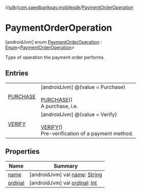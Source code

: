 //[sdk](../../../index.md)/[com.swedbankpay.mobilesdk](../index.md)/[PaymentOrderOperation](index.md)



# PaymentOrderOperation  
 [androidJvm] enum [PaymentOrderOperation](index.md) : [Enum](https://kotlinlang.org/api/latest/jvm/stdlib/kotlin/-enum/index.html)<[PaymentOrderOperation](index.md)> 

Type of operation the payment order performs

   


## Entries  
  
| | |
|---|---|
| <a name="com.swedbankpay.mobilesdk/PaymentOrderOperation.PURCHASE///PointingToDeclaration/"></a>[PURCHASE](-p-u-r-c-h-a-s-e/index.md)| <a name="com.swedbankpay.mobilesdk/PaymentOrderOperation.PURCHASE///PointingToDeclaration/"></a> [androidJvm] @(value = Purchase)  <br>  <br>[PURCHASE](-p-u-r-c-h-a-s-e/index.md)()  <br>A purchase, i.e.   <br>|
| <a name="com.swedbankpay.mobilesdk/PaymentOrderOperation.VERIFY///PointingToDeclaration/"></a>[VERIFY](-v-e-r-i-f-y/index.md)| <a name="com.swedbankpay.mobilesdk/PaymentOrderOperation.VERIFY///PointingToDeclaration/"></a> [androidJvm] @(value = Verify)  <br>  <br>[VERIFY](-v-e-r-i-f-y/index.md)()  <br>Pre-verification of a payment method.   <br>|


## Properties  
  
|  Name |  Summary | 
|---|---|
| <a name="com.swedbankpay.mobilesdk/PaymentOrderOperation/name/#/PointingToDeclaration/"></a>[name](index.md#%5Bcom.swedbankpay.mobilesdk%2FPaymentOrderOperation%2Fname%2F%23%2FPointingToDeclaration%2F%5D%2FProperties%2F-859440000)| <a name="com.swedbankpay.mobilesdk/PaymentOrderOperation/name/#/PointingToDeclaration/"></a> [androidJvm] val [name](index.md#%5Bcom.swedbankpay.mobilesdk%2FPaymentOrderOperation%2Fname%2F%23%2FPointingToDeclaration%2F%5D%2FProperties%2F-859440000): [String](https://kotlinlang.org/api/latest/jvm/stdlib/kotlin/-string/index.html)   <br>|
| <a name="com.swedbankpay.mobilesdk/PaymentOrderOperation/ordinal/#/PointingToDeclaration/"></a>[ordinal](index.md#%5Bcom.swedbankpay.mobilesdk%2FPaymentOrderOperation%2Fordinal%2F%23%2FPointingToDeclaration%2F%5D%2FProperties%2F-859440000)| <a name="com.swedbankpay.mobilesdk/PaymentOrderOperation/ordinal/#/PointingToDeclaration/"></a> [androidJvm] val [ordinal](index.md#%5Bcom.swedbankpay.mobilesdk%2FPaymentOrderOperation%2Fordinal%2F%23%2FPointingToDeclaration%2F%5D%2FProperties%2F-859440000): [Int](https://kotlinlang.org/api/latest/jvm/stdlib/kotlin/-int/index.html)   <br>|

